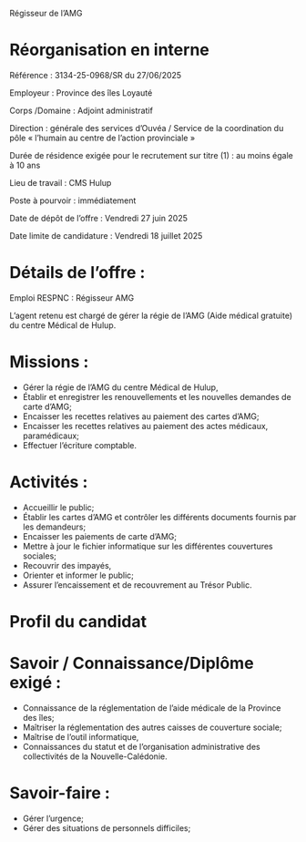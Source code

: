 
Régisseur de l’AMG

# Réorganisation en interne

Référence : 3134-25-0968/SR du 27/06/2025

Employeur : Province des îles Loyauté

Corps /Domaine : Adjoint administratif

Direction : générale des services d’Ouvéa / Service de la coordination du pôle « l’humain au centre de l’action provinciale »

Durée de résidence exigée pour le recrutement sur titre (1) : au moins égale à 10 ans

Lieu de travail : CMS Hulup

Poste à pourvoir : immédiatement

Date de dépôt de l’offre : Vendredi 27 juin 2025

Date limite de candidature : Vendredi 18 juillet 2025

# Détails de l’offre :

Emploi RESPNC : Régisseur AMG

L’agent retenu est chargé de gérer la régie de l’AMG (Aide médical gratuite) du centre Médical de Hulup.

# Missions :

- Gérer la régie de l’AMG du centre Médical de Hulup,
- Établir et enregistrer les renouvellements et les nouvelles demandes de carte d’AMG;
- Encaisser les recettes relatives au paiement des cartes d’AMG;
- Encaisser les recettes relatives au paiement des actes médicaux, paramédicaux;
- Effectuer l’écriture comptable.

# Activités :

- Accueillir le public;
- Établir les cartes d’AMG et contrôler les différents documents fournis par les demandeurs;
- Encaisser les paiements de carte d’AMG;
- Mettre à jour le fichier informatique sur les différentes couvertures sociales;
- Recouvrir des impayés,
- Orienter et informer le public;
- Assurer l’encaissement et de recouvrement au Trésor Public.

# Profil du candidat

# Savoir / Connaissance/Diplôme exigé :

- Connaissance de la réglementation de l’aide médicale de la Province des îles;
- Maîtriser la réglementation des autres caisses de couverture sociale;
- Maîtrise de l’outil informatique,
- Connaissances du statut et de l’organisation administrative des collectivités de la Nouvelle-Calédonie.

# Savoir-faire :

- Gérer l’urgence;
- Gérer des situations de personnels difficiles;

